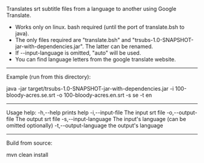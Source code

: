 Translates srt subtitle files from a language to another using Google Translate.

* Works only on linux. bash required (until the port of translate.bsh to java).
* The only files required are "translate.bsh" and "trsubs-1.0-SNAPSHOT-jar-with-dependencies.jar". The latter can be renamed.
* If --input-language is omitted, "auto" will be used.
* You can find language letters from the google translate website.

---------------------------------------------------------------------------------
Example (run from this directory):

java -jar target/trsubs-1.0-SNAPSHOT-jar-with-dependencies.jar -i 100-bloody-acres.se.srt -o 100-bloody-acres.en.srt -s se -t en

---------------------------------------------------------------------------------
Usage help:
 -h,--help                    prints help
 -i,--input-file <arg>        The input srt file
 -o,--output-file <arg>       The output srt file
 -s,--input-language <arg>    The input's language (can be omitted optionally)
 -t,--output-language <arg>   the output's language

---------------------------------------------------------------------------------
Build from source:

mvn clean install

